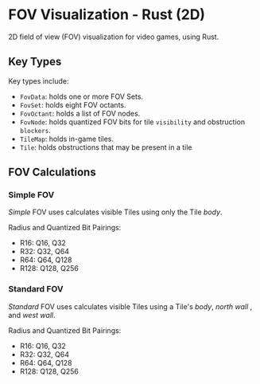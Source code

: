 # FOV Visualization - Rust (2D)

2D field of view (FOV) visualization for video games, using Rust.

## Key Types

Key types include:
- `FovData`: holds one or more FOV Sets.
- `FovSet`: holds eight FOV octants.
- `FovOctant`:  holds a list of FOV nodes.
- `FovNode`: holds quantized FOV bits for tile `visibility` and obstruction `blockers`.
- `TileMap`: holds in-game tiles.
- `Tile`: holds obstructions that may be present in a tile

## FOV Calculations

### Simple FOV

_Simple_ FOV uses calculates visible Tiles using only the Tile _body_.

Radius and Quantized Bit Pairings:
- R16:  Q16, Q32
- R32:  Q32, Q64
- R64:  Q64, Q128
- R128: Q128, Q256

### Standard FOV

_Standard_ FOV uses calculates visible Tiles using a Tile's _body_, _north wall_ , and _west wall_.

Radius and Quantized Bit Pairings:
- R16:  Q16, Q32
- R32:  Q32, Q64
- R64:  Q64, Q128
- R128: Q128, Q256
